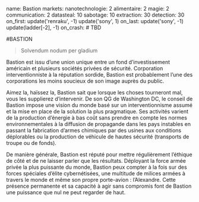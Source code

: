 name: Bastion
markets:
    nanotechnologie: 2
    alimentaire: 2
    magie: 2
    communication: 2
datasteal: 10
sabotage: 10
extraction: 30
detection: 30
on_first:
    update('renraku', -1)
    update('sony', 1)
on_last:
    update('sony', -1)
    update(ladder[-2], -1)
on_crash:
    # TBD
    
#BASTION

> Solvendum nodum per gladium 

Bastion est issu d’une union unique entre un fond d’investissement américain et plusieurs sociétés privées de sécurité. Corporation interventionniste à la réputation sordide, Bastion est probablement l’une des corporations les moins soucieux de son image auprès du public. 

Aimez la, haïssez la, Bastion sait que lorsque les choses tourneront mal, vous les supplierez d’intervenir. De son QG de Washington DC, le conseil de Bastion impose une vision du monde basé sur un interventionnisme assumé et la mise en place de la solution la plus pragmatique. Ses activités varient de la production d’énergie à bas coût sans prendre en compte les normes environnementales à la diffusion de propagande dans les pays instables en passant la fabrication d’armes chimiques par des usines aux conditions déplorables ou la production de véhicule de hautes sécurité (transports de troupe ou de fonds). 

De manière générale, Bastion est réputé pour mettre régulièrement l’éthique de côté et de ne laisser parler que les résultats. Déployant la force armée privée la plus puissante du monde, Bastion peux compter à la fois sur des forces spéciales d’élite cybernétisées, une multitude de milices armées à travers le monde et même son propre porte-avion : l’Alexandre. Cette présence permanente et sa capacité à agir sans compromis font de Bastion une puissance que nul ne peut regarder de haut.
